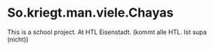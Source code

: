 # So.kriegt.man.viele.Chayas
This is a school project. At HTL Eisenstadt. (kommt alle HTL. Ist supa (nicht))
